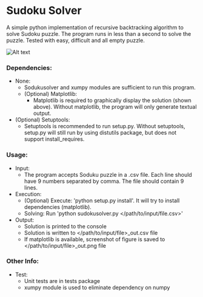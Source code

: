# Sudoku Solver

A simple python implementation of recursive backtracking algorithm to solve Sudoku puzzle. 
The program runs in less than a second to solve the puzzle. Tested with easy, difficult and all empty puzzle.

![Alt text](https://github.com/ipower2/Sudoku-Solver/blob/master/data/input_out.png "Sample solution")

### Dependencies:
- None: 
  - Sodukusolver and xumpy modules are sufficient to run this program.
  - (Optional) Matplotlib: 
    - Matplotlib is required to graphically display the solution (shown above). Without matplotlib, the program will only generate textual output.
- (Optional) Setuptools:
  - Setuptools is recommended to run setup.py. Without setuptools, setup.py will still run by using distutils package, but does not support install_requires.
 
### Usage:
- Input: 
  - The program accepts Soduku puzzle in a .csv file. Each line should have 9 numbers separated by comma. The file should contain 9 lines.
- Execution:
  - (Optional) Execute: 'python setup.py install'. It will try to install dependencies (matplotlib).
  - Solving: Run 'python sudokusolver.py \</path/to/input/file.csv\>'
- Output: 
  - Solution is printed to the console
  - Solution is written to \</path/to/input/file\>\_out.csv file
  - If matplotlib is available, screenshot of figure is saved to \</path/to/input/file\>\_out.png file

### Other Info:
- Test: 
  - Unit tests are in tests package
  - xumpy module is used to eliminate dependency on numpy
 
